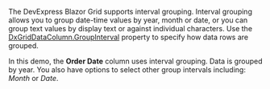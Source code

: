 The DevExpress Blazor Grid supports interval grouping. Interval grouping allows you to group date-time values by year, month or date, or you can group text values by display text or against individual characters. Use the [DxGridDataColumn.GroupInterval](https://docs.devexpress.com/Blazor/DevExpress.Blazor.DxGridDataColumn.GroupInterval) property to specify how data rows are grouped.

In this demo, the **Order Date** column uses interval grouping. Data is grouped by year. You also have options to select other group intervals including: *Month* or *Date*. 
